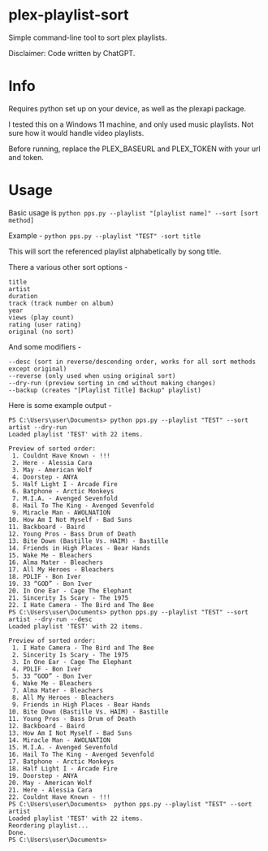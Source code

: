 # plex-playlist-sort
Simple command-line tool to sort plex playlists.

Disclaimer: Code written by ChatGPT.

# Info
Requires python set up on your device, as well as the plexapi package.

I tested this on a Windows 11 machine, and only used music playlists. Not sure how it would handle video playlists.

Before running, replace the PLEX_BASEURL and PLEX_TOKEN with your url and token.

# Usage
Basic usage is
`python pps.py --playlist "[playlist name]" --sort [sort method]`

Example - `python pps.py --playlist "TEST" -sort title`

This will sort the referenced playlist alphabetically by song title.

There a various other sort options -
```
title
artist
duration
track (track number on album)
year
views (play count)
rating (user rating)
original (no sort)
```

And some modifiers - 
```
--desc (sort in reverse/descending order, works for all sort methods except original)
--reverse (only used when using original sort)
--dry-run (preview sorting in cmd without making changes)
--backup (creates "[Playlist Title] Backup" playlist)
```

Here is some example output -
```
PS C:\Users\user\Documents> python pps.py --playlist "TEST" --sort artist --dry-run
Loaded playlist 'TEST' with 22 items.

Preview of sorted order:
 1. Couldnt Have Known - !!!
 2. Here - Alessia Cara
 3. May - American Wolf
 4. Doorstep - ANYA
 5. Half Light I - Arcade Fire
 6. Batphone - Arctic Monkeys
 7. M.I.A. - Avenged Sevenfold
 8. Hail To The King - Avenged Sevenfold
 9. Miracle Man - AWOLNATION
10. How Am I Not Myself - Bad Suns
11. Backboard - Baird
12. Young Pros - Bass Drum of Death
13. Bite Down (Bastille Vs. HAIM) - Bastille
14. Friends in High Places - Bear Hands
15. Wake Me - Bleachers
16. Alma Mater - Bleachers
17. All My Heroes - Bleachers
18. PDLIF - Bon Iver
19. 33 “GOD” - Bon Iver
20. In One Ear - Cage The Elephant
21. Sincerity Is Scary - The 1975
22. I Hate Camera - The Bird and The Bee
PS C:\Users\user\Documents> python pps.py --playlist "TEST" --sort artist --dry-run --desc
Loaded playlist 'TEST' with 22 items.

Preview of sorted order:
 1. I Hate Camera - The Bird and The Bee
 2. Sincerity Is Scary - The 1975
 3. In One Ear - Cage The Elephant
 4. PDLIF - Bon Iver
 5. 33 “GOD” - Bon Iver
 6. Wake Me - Bleachers
 7. Alma Mater - Bleachers
 8. All My Heroes - Bleachers
 9. Friends in High Places - Bear Hands
10. Bite Down (Bastille Vs. HAIM) - Bastille
11. Young Pros - Bass Drum of Death
12. Backboard - Baird
13. How Am I Not Myself - Bad Suns
14. Miracle Man - AWOLNATION
15. M.I.A. - Avenged Sevenfold
16. Hail To The King - Avenged Sevenfold
17. Batphone - Arctic Monkeys
18. Half Light I - Arcade Fire
19. Doorstep - ANYA
20. May - American Wolf
21. Here - Alessia Cara
22. Couldnt Have Known - !!!
PS C:\Users\user\Documents>  python pps.py --playlist "TEST" --sort artist
Loaded playlist 'TEST' with 22 items.
Reordering playlist...
Done.
PS C:\Users\user\Documents>
```
